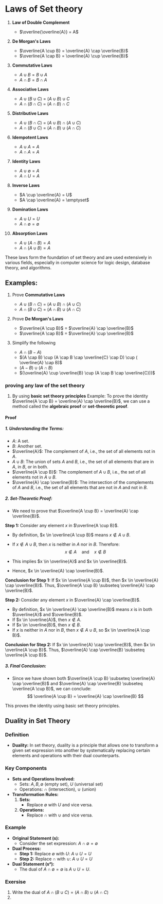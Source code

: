 # Laws of Set theory

1. **Law of Double Complement**
   - $\overline{\overline{A}} = A$

2. **De Morgan's Laws**
   - $\overline{A \cup B} = \overline{A} \cap \overline{B}$
   - $\overline{A \cap B} = \overline{A} \cup \overline{B}$

3. **Commutative Laws**
   - $A \cup B = B \cup A$
   - $A \cap B = B \cap A$

4. **Associative Laws**
   - $A \cup (B \cup C)$ = $(A \cup B) \cup C$
   - $A \cap (B \cap C)$ = $(A \cap B) \cap C$

5. **Distributive Laws**
   - $A \cup (B \cap C)$ = $(A \cup B) \cap (A \cup C)$
   - $A \cap (B \cup C)$ = $(A \cap B) \cup (A \cap C)$

6. **Idempotent Laws**
   - $A \cup A = A$
   - $A \cap A = A$

7. **Identity Laws**
   - $A \cup \emptyset = A$
   - $A \cap U = A$

8. **Inverse Laws**
   - $A \cup \overline{A} = U$
   - $A \cap \overline{A} = \emptyset$

9. **Domination Laws**
   - $A \cup U = U$
   - $A \cap \emptyset = \emptyset$

10. **Absorption Laws**
    - $A \cup (A \cap B) = A$
    - $A \cap (A \cup B) = A$

These laws form the foundation of set theory and are used extensively in various fields, especially in computer science for logic design, database theory, and algorithms.

## Examples:

1. Prove **Commutative Laws**
   - $A \cup (B \cap C)$ = $(A \cup B) \cap (A \cup C)$
   - $A \cap (B \cup C)$ = $(A \cap B) \cup (A \cap C)$

2. Prove **De Morgan's Laws**  
   - $\overline{A \cup B}$ = $\overline{A} \cap \overline{B}$
   - $\overline{A \cap B}$ = $\overline{A} \cup \overline{B}$

3. Simplify the following
   - $A \cap (B - A)$
   - $(A \cap B) \cup (A \cap B \cap \overline{C} \cap D) \cup ( \overline{A} \cap B)$
   - $(A - B) \cup (A \cap B)$
   - $(\overline{A} \cup \overline{B} \cup (A \cap B \cap \overline{C}))$

### proving any law of the set theory
1. By using **basic set theory principles**
Example: 
To prove the identity $\overline{A \cup B} = \overline{A} \cap \overline{B}$, we can use a method called the **algebraic proof** or **set-theoretic proof**.

#### Proof

##### 1. **Understanding the Terms:**
   - $A$: A set.
   - $B$: Another set.
   - $\overline{A}$: The complement of $A$, i.e., the set of all elements not in $A$.
   - $A \cup B$: The union of sets $A$ and $B$, i.e., the set of all elements that are in $A$, in $B$, or in both.
   - $\overline{A \cup B}$: The complement of $A \cup B$, i.e., the set of all elements not in $A \cup B$.
   - $\overline{A} \cap \overline{B}$: The intersection of the complements of $A$ and $B$, i.e., the set of all elements that are not in $A$ and not in $B$.

##### 2. **Set-Theoretic Proof:**
   - We need to prove that $\overline{A \cup B} = \overline{A} \cap \overline{B}$.
   
   **Step 1:** Consider any element $x$ in $\overline{A \cup B}$.
   - By definition, $x \in \overline{A \cup B}$ means $x \notin A \cup B$.
   - If $x \notin A \cup B$, then $x$ is neither in $A$ nor in $B$. Therefore:
     $$x \notin A \quad \text{and} \quad x \notin B$$

   - This implies $x \in \overline{A}$ and $x \in \overline{B}$.
   - Hence, $x \in \overline{A} \cap \overline{B}$.
   
   **Conclusion for Step 1:** If $x \in \overline{A \cup B}$, then $x \in \overline{A} \cap \overline{B}$. Thus, $\overline{A \cup B} \subseteq \overline{A} \cap \overline{B}$.

   **Step 2:** Consider any element $x$ in $\overline{A} \cap \overline{B}$.
   - By definition, $x \in \overline{A} \cap \overline{B}$ means $x$ is in both $\overline{A}$ and $\overline{B}$.
   - If $x \in \overline{A}$, then $x \notin A$.
   - If $x \in \overline{B}$, then $x \notin B$.
   - If $x$ is neither in $A$ nor in $B$, then $x \notin A \cup B$, so $x \in \overline{A \cup B}$.
   
   **Conclusion for Step 2:** If $x \in \overline{A} \cap \overline{B}$, then $x \in \overline{A \cup B}$. Thus, $\overline{A} \cap \overline{B} \subseteq \overline{A \cup B}$.

##### 3. **Final Conclusion:**
   - Since we have shown both $\overline{A \cup B} \subseteq \overline{A} \cap \overline{B}$ and $\overline{A} \cap \overline{B} \subseteq \overline{A \cup B}$, we can conclude:
     $$
     \overline{A \cup B} = \overline{A} \cap \overline{B}
     $$
     
This proves the identity using basic set theory principles.

## Duality in Set Theory

### **Definition**
   - **Duality:** In set theory, duality is a principle that allows one to transform a given set expression into another by systematically replacing certain elements and operations with their dual counterparts.

### **Key Components**
   - **Sets and Operations Involved:**
     - Sets: $A, B, \emptyset$ (empty set), $U$ (universal set)
     - Operations: $\cap$ (intersection), $\cup$ (union)
   - **Transformation Rules:**
     1. **Sets:**
        - Replace $\emptyset$ with $U$ and vice versa.
     2. **Operations:**
        - Replace $\cap$ with $\cup$ and vice versa.

### **Example**
   - **Original Statement (s):**
     - Consider the set expression: $A \cap \emptyset = \emptyset$
   - **Dual Process:**
     - **Step 1:** Replace $\emptyset$ with $U$: $A \cup U = U$
     - **Step 2:** Replace $\cap$ with $\cup$: $A \cup U = U$
   - **Dual Statement (sᵈ):**
     - The dual of $A \cap \emptyset = \emptyset$ is $A \cup U = U$.

### Exersise
1. Write the dual of $A \cap (B \cup C) = (A \cap B) \cup (A \cap C)$
2. 












